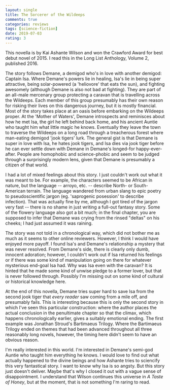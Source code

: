 ```yaml
---
layout: single
title: The Sorcerer of the Wildeeps
comments: true
categories: reviews
tags: [science-fiction]
date: 2019-07-03
rating: 3
---
```


This novella is by Kai Ashante Wilson and won the Crawford Award for best debut novel of 2015. I read this in the Long List Anthology, Volume 2, published 2016.


The story follows Demane, a demigod who's in love with another demigod: Captain Isa. Where Demane's powers lie in healing, Isa's lie in being super attractive, being solar-powered (a 'heliovore' that eats the sun), and fighting awesomely (although Demane is also not bad at fighting). They are part of an all-male mercenary group protecting a caravan that is travelling across the Wildeeps. Each member of this group presumably has their own reason for risking their lives on this dangerous journey, but it is mostly financial. Most of the story takes place at an oasis before embarking on the Wildeeps proper. At the 'Mother of Waters', Demane introspects and reminisces about how he met Isa, the girl he left behind back home, and his ancient Auntie who taught him what little magic he knows. Eventually they leave the town to traverse the Wildeeps on a long road through a treacherous forest where man-eating demigod 'jook tigers' lurk. The general gist is that Demane is super in love with Isa, he hates jook tigers, and Isa dies via jook tiger before he can ever settle down with Demane in Demane's longed-for happy-ever-after. People are homophobic and science-phobic and seem to be judged through a surprisingly modern lens, given that Demane is presumably a citizen of that world.

I had a lot of mixed feelings about this story. I just couldn't work out what it was meant to be. For example, the characters seemed to be African in nature, but the language -- arroyo, etc. -- describe North- or South-American terrain. The language wandered from urban slang to epic poetry to pseudoscientific jargon (eg. 'saprogenic posession' to describe infection). That was actually fine by me, although I got tired of the jargon very fast -- there is no shame in just writing a full-out fantasy story. Some of the flowery language also got a bit much; in the final chapter, you are supposed to infer that Demane was crying from the rinsed "deltas" on his cheeks; I had just assumed it was raining. 

The story was not told in a chronological way, which did not bother me as much as it seems to other online reviewers. However, I think I would have enjoyed more payoff. I found Isa's and Demane's relationship a mystery that was never resolved. From Demane's side, there is clearly only dumb, innocent adoration; however, I couldn't work out if Isa returned his feelings or if there was some kind of manipulation going on there for whatever mysterious end-goal Isa had. Why was Isa even with the caravan? It is hinted that he made some kind of unwise pledge to a former lover, but that is never followed through. Possibly I'm missing out on some kind of cultural or historical knowledge here.

At the end of this novella, Demane tries super hard to save Isa from the second jook tiger that *every reader* saw coming from a mile off, and presumably fails. This is interesting because this is only the second story in which I've seen this particular construction: where the author places the actual conclusion in the penultimate chapter so that the climax, which happens chronologically earlier, gives a suitably emotional ending. The first example was Jonathan Stroud's Bartimaeus Trilogy. Where the Bartimaeus Trilogy ended on themes that had been advanced throughout all three reasonably long novels, however, the timing here didn't seem to have an obvious reason. 

I'm really interested in this world. I'm interested in Demane's semi-god Auntie who taught him everything he knows. I would love to find out what actually happened to the divine beings and how Ashante tries to sciencify this very fantastical story. I want to know why Isa is so angsty. But this story just doesn't deliver. Maybe that's why I closed it out with a vague sense of disappointment. I understand that Wilson continues this universe in *A Taste of Honey*, but at the moment, that is not something I'm raring to read. 